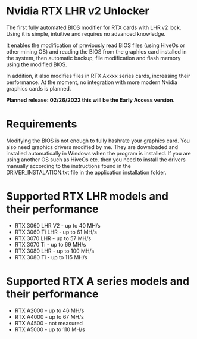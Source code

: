 # Nvidia RTX LHR v2 Unlocker
The first fully automated BIOS modifier for RTX cards with LHR v2 lock. Using it is simple, intuitive and requires no advanced knowledge.

It enables the modification of previously read BIOS files (using HiveOs or other mining OS) and reading the BIOS from the graphics card installed in the system, then automatic backup, file modification and flash memory using the modified BIOS.

In addition, it also modifies files in RTX Axxxx series cards, increasing their performance. At the moment, no integration with more modern Nvidia graphics cards is planned.

<b>Planned release: 02/26/2022 this will be the Early Access version.</b>

# Requirements
Modifying the BIOS is not enough to fully hashrate your graphics card. You also need graphics drivers modified by me. They are downloaded and installed automatically in Windows when the program is installed. If you are using another OS such as HiveOs etc. then you need to install the drivers manually according to the instructions found in the DRIVER_INSTALATION.txt file in the application installation folder.

# Supported RTX LHR models and their performance
- RTX 3060 LHR V2 - up to 40 MH/s
- RTX 3060 Ti LHR - up to 61 MH/s
- RTX 3070 LHR - up to 57 MH/s
- RTX 3070 Ti - up to 69 MH/s
- RTX 3080 LHR - up to 100 MH/s
- RTX 3080 Ti - up to 115 MH/s

# Supported RTX A series models and their performance
- RTX A2000 - up to 46 MH/s
- RTX A4000 - up to 67 MH/s
- RTX A4500 - not measured
- RTX A5000 - up to 110 MH/s
